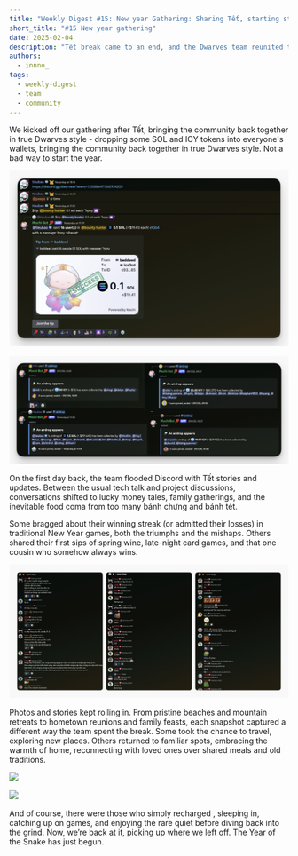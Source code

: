 ```yaml
---
title: "Weekly Digest #15: New year Gathering: Sharing Tết, starting strong"
short_title: "#15 New year gathering"
date: 2025-02-04
description: "Tết break came to an end, and the Dwarves team reunited to share stories, reconnect, and kick off the Year of the Snake in style. We brought it all back to Discord, along with a little SOL & ICY drop to start the year right."
authors:
  - innno_
tags:
  - weekly-digest
  - team
  - community
---
```

We kicked off our gathering after Tết, bringing the community back together in true Dwarves style - dropping some SOL and ICY tokens into everyone's wallets, bringing the community back together in true Dwarves style. Not a bad way to start the year.

![](assets/15-new-year-gathering-airdrop.png)

![](assets/15-new-year-gathering-airdrop-icy.png)

On the first day back, the team flooded Discord with Tết stories and updates. Between the usual tech talk and project discussions, conversations shifted to lucky money tales, family gatherings, and the inevitable food coma from too many bánh chưng and bánh tét.

Some bragged about their winning streak (or admitted their losses) in traditional New Year games, both the triumphs and the mishaps. Others shared their first sips of spring wine, late-night card games, and that one cousin who somehow always wins.

![](assets/15-new-year-gathering-convo.png)

Photos and stories kept rolling in. From pristine beaches and mountain retreats to hometown reunions and family feasts, each snapshot captured a different way the team spent the break. Some took the chance to travel, exploring new places. Others returned to familiar spots, embracing the warmth of home, reconnecting with loved ones over shared meals and old traditions.

![](assets/15-new-year-gathering-moments-1.png)

![](assets/15-new-year-gathering-2.png)

And of course, there were those who simply recharged ,  sleeping in, catching up on games, and enjoying the rare quiet before diving back into the grind. Now, we’re back at it, picking up where we left off. The Year of the Snake has just begun.
